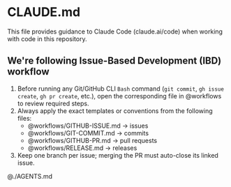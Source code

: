 # CLAUDE.md

This file provides guidance to Claude Code (claude.ai/code) when working with code in this repository.

## We're following Issue-Based Development (IBD) workflow
1. Before running any Git/GitHub CLI `Bash` command (`git commit`, `gh issue create`, `gh pr create`, etc.), open the corresponding file in @workflows to review required steps.
2. Always apply the exact templates or conventions from the following files:
   - @workflows/GITHUB-ISSUE.md → issues
   - @workflows/GIT-COMMIT.md  → commits
   - @workflows/GITHUB-PR.md   → pull requests
   - @workflows/RELEASE.md     → releases
3. Keep one branch per issue; merging the PR must auto-close its linked issue.


@./AGENTS.md
